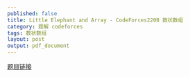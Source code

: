 ```yaml
---
published: false
title: Little Elephant and Array - CodeForces220B 数状数组
category: 题解 codeforces
tags: 数状数组 
layout: post
output: pdf_document
---
```


[题目链接](https://vjudge.net/problem/CodeForces-220B)

